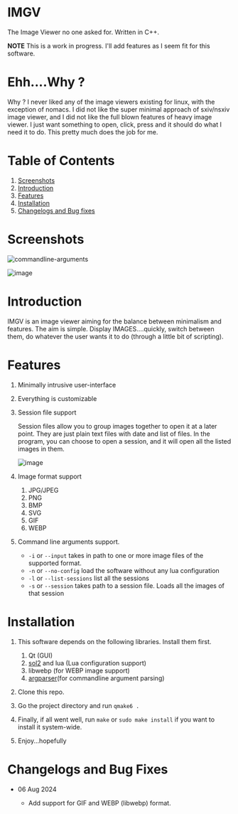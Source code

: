 # IMGV

The Image Viewer no one asked for.
Written in C++.

**NOTE** This is a work in progress. I'll add features as I seem fit for this software.

# Ehh....Why ?

Why ? I never liked any of the image viewers existing for linux, with the exception of nomacs. I did not like the super minimal approach of sxiv/nsxiv image viewer, and I did not like the full blown features of heavy image viewer. I just want something to open, click, press and it should do what I need it to do. This pretty much does the job for me.

# Table of Contents

1. [Screenshots](#screenshots)
2. [Introduction](#introduction)
3. [Features](#features)
4. [Installation](#installation)
5. [Changelogs and Bug fixes](#changelogs)

<a name="screenshots" />

# Screenshots

![commandline-arguments](https://github.com/user-attachments/assets/f2f912e8-a50b-45fd-b574-bc77c4b80f6a)

![image](https://github.com/user-attachments/assets/c5f42acb-0760-45e7-a41d-11fac2570c41)

<a name="introduction" />

# Introduction

IMGV is an image viewer aiming for the balance between minimalism and features. The aim is simple. Display IMAGES....quickly, switch between them, do whatever the user wants it to do (through a little bit of scripting).

<a name="features" />

# Features

1. Minimally intrusive user-interface
2. Everything is customizable
3. Session file support

    Session files allow you to group images together to open it at a later point. They are just plain text files with date and list of files. In the program, you can choose to open a session, and it will open all the listed images in them.
   
   ![image](https://github.com/user-attachments/assets/5e8e74c2-6b7a-4113-80c4-d2819ba09767)


5. Image format support
    1. JPG/JPEG
    2. PNG
    3. BMP
    4. SVG
    5. GIF
    6. WEBP

6. Command line arguments support.
    - `-i` or `--input` takes in path to one or more image files of the supported format.
    - `-n` or `--no-config` load the software without any lua configuration
    - `-l` or `--list-sessions` list all the sessions
    - `-s` or `--session` takes path to a session file. Loads all the images of that session 

<a name="installation" />

# Installation

1. This software depends on the following libraries. Install them first.

    1. Qt (GUI)
    2. [sol2](https://github.com/ThePhD/sol2) and lua (Lua configuration support)
    3. libwebp (for WEBP image support)
    4. [argparser](https://github.com/p-ranav/argparse)(for commandline argument parsing)

2. Clone this repo.

3. Go the project directory and run `qmake6 .`

4. Finally, if all went well, run `make` or `sudo make install` if you want to install it system-wide.

5. Enjoy...hopefully


<a name="changelogs" />

# Changelogs and Bug Fixes

- 06 Aug 2024

    - Add support for GIF and WEBP (libwebp) format.
